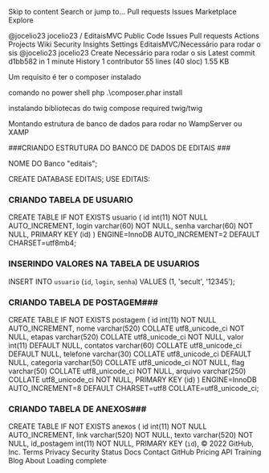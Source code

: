 Skip to content
Search or jump to…
Pull requests
Issues
Marketplace
Explore
 
@jocelio23 
jocelio23
/
EditaisMVC
Public
Code
Issues
Pull requests
Actions
Projects
Wiki
Security
Insights
Settings
EditaisMVC/Necessário para rodar o sis
@jocelio23
jocelio23 Create Necessário para rodar o sis
Latest commit d1bb582 in 1 minute
 History
 1 contributor
55 lines (40 sloc)  1.55 KB


Um requisito é ter o composer instalado 

comando no power shell 
php .\composer.phar install

instalando bibliotecas do twig
compose required twig/twig


Montando estrutura de banco de dados para rodar no WampServer ou XAMP

###CRIANDO ESTRUTURA DO BANCO DE DADOS DE EDITAIS ###

NOME DO Banco "editais";

CREATE DATABASE EDITAIS;
USE EDITAIS:


### CRIANDO TABELA DE USUARIO ###
CREATE TABLE IF NOT EXISTS usuario (
  id int(11) NOT NULL AUTO_INCREMENT,
  login varchar(60) NOT NULL,
  senha varchar(60) NOT NULL,
  PRIMARY KEY (id)
) ENGINE=InnoDB AUTO_INCREMENT=2 DEFAULT CHARSET=utf8mb4;


### INSERINDO VALORES NA TABELA DE USUARIOS ###
INSERT INTO `usuario` (`id`, `login`, `senha`) VALUES
(1, 'secult', '12345');


### CRIANDO TABELA DE POSTAGEM###
CREATE TABLE IF NOT EXISTS postagem (
  id int(11) NOT NULL AUTO_INCREMENT,
  nome varchar(520) COLLATE utf8_unicode_ci NOT NULL,
  etapas varchar(520) COLLATE utf8_unicode_ci NOT NULL,
  valor int(11) DEFAULT NULL,
  contatos varchar(60) COLLATE utf8_unicode_ci DEFAULT NULL,
  telefone varchar(30) COLLATE utf8_unicode_ci DEFAULT NULL,
  categoria varchar(50) COLLATE utf8_unicode_ci NOT NULL,
  flag varchar(50) COLLATE utf8_unicode_ci NOT NULL,
  arquivo varchar(250) COLLATE utf8_unicode_ci NOT NULL,
  PRIMARY KEY (id)
) ENGINE=InnoDB AUTO_INCREMENT=8 DEFAULT CHARSET=utf8 COLLATE=utf8_unicode_ci;


### CRIANDO TABELA DE ANEXOS###
CREATE TABLE IF NOT EXISTS anexos (
  id int(11) NOT NULL AUTO_INCREMENT,
  link varchar(520) NOT NULL,
  texto varchar(520) NOT NULL,
  id_postagem int(11) NOT NULL,
  PRIMARY KEY (`id`),
© 2022 GitHub, Inc.
Terms
Privacy
Security
Status
Docs
Contact GitHub
Pricing
API
Training
Blog
About
Loading complete
